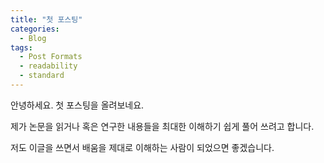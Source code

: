 ```yaml
---
title: "첫 포스팅"
categories:
  - Blog
tags:
  - Post Formats
  - readability
  - standard
---
```


안녕하세요. 첫 포스팅을 올려보네요.

제가 논문을 읽거나 혹은 연구한 내용들을 최대한 이해하기 쉽게 풀어 쓰려고 합니다.

저도 이글을 쓰면서 배움을 제대로 이해하는 사람이 되었으면 좋겠습니다.